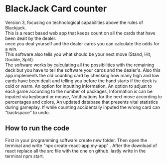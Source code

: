 # BlackJack Card counter
Version 3, focusing on technological capabilities above the rules of Blackjack.<br>
This is a react based web app that keeps count on all the cards that have been dealt by the dealer.<br>
once you deal yourself and the dealer cards you can calculate the odds for a win.<br>
This software also tells you what should be your next move (Stand, Hit, Double, Split).<br>
The software works by calculating all the possibilities with the remaining deck but you have to tell the software your cards and the dealer's.
Also this app implements the old counting card by checking how many high and low cards have been dealt and telling you before the hand starts  if the deck is cold or warm.
An option for inputting information,
An option to adjust to each game according to the number of packages,
Information is can be inputed via keyboard or mouse,
Notifications for the next move according to percentages and colors,
An updated database that presents vital statistics during gameplay.
If while counting accidentally inputed the wrong card can "backspace" to undo.

How to run the code
--------------------
First in your programming software create new folder.
Then open the terminal and write "npx create-react-app my-app" .
After the download of react replace all the src file with the one on github.
lastly write in the terminal npm start.
